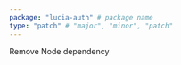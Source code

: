 ```yaml
---
package: "lucia-auth" # package name
type: "patch" # "major", "minor", "patch"
---
```


Remove Node dependency